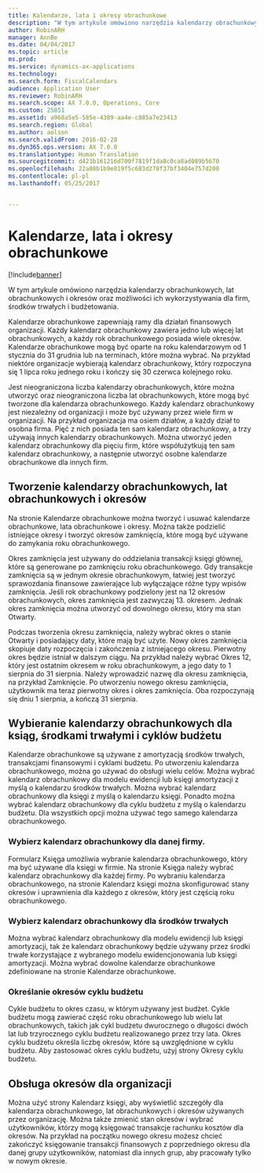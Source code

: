```yaml
---
title: Kalendarze, lata i okresy obrachunkowe
description: "W tym artykule omówiono narzędzia kalendarzy obrachunkowych, lat obrachunkowych i okresów oraz możliwości ich wykorzystywania dla firm, środków trwałych i budżetowania."
author: RobinARH
manager: AnnBe
ms.date: 04/04/2017
ms.topic: article
ms.prod: 
ms.service: dynamics-ax-applications
ms.technology: 
ms.search.form: FiscalCalendars
audience: Application User
ms.reviewer: RobinARH
ms.search.scope: AX 7.0.0, Operations, Core
ms.custom: 25851
ms.assetid: a968a5e5-585e-4389-aa4e-c885a7e23413
ms.search.region: Global
ms.author: aolson
ms.search.validFrom: 2016-02-28
ms.dyn365.ops.version: AX 7.0.0
ms.translationtype: Human Translation
ms.sourcegitcommit: d421b161216d700f7819f1da8c0ca8ad089b5670
ms.openlocfilehash: 22a08b1b9e819f5c683d278f37bf3404e757d200
ms.contentlocale: pl-pl
ms.lasthandoff: 05/25/2017


---
```


# <a name="fiscal-calendars-fiscal-years-and-periods"></a>Kalendarze, lata i okresy obrachunkowe

[!include[banner](../includes/banner.md)]


W tym artykule omówiono narzędzia kalendarzy obrachunkowych, lat obrachunkowych i okresów oraz możliwości ich wykorzystywania dla firm, środków trwałych i budżetowania.

Kalendarze obrachunkowe zapewniają ramy dla działań finansowych organizacji. Każdy kalendarz obrachunkowy zawiera jedno lub więcej lat obrachunkowych, a każdy rok obrachunkowego posiada wiele okresów. Kalendarze obrachunkowe mogą być oparte na roku kalendarzowym od 1 stycznia do 31 grudnia lub na terminach, które można wybrać. Na przykład niektóre organizacje wybierają kalendarz obrachunkowy, który rozpoczyna się 1 lipca roku jednego roku i kończy się 30 czerwca kolejnego roku. 

Jest nieograniczona liczba kalendarzy obrachunkowych, które można utworzyć oraz nieograniczona liczba lat obrachunkowych, które mogą być tworzone dla kalendarza obrachunkowego. Każdy kalendarz obrachunkowy jest niezależny od organizacji i może być używany przez wiele firm w organizacji. Na przykład organizacja ma osiem działów, a każdy dział to osobna firma. Pięć z nich posiada ten sam kalendarz obrachunkowy, a trzy używają innych kalendarzy obrachunkowych. Można utworzyć jeden kalendarz obrachunkowy dla pięciu firm, które współużytkują ten sam kalendarz obrachunkowy, a następnie utworzyć osobne kalendarze obrachunkowe dla innych firm.

## <a name="create-fiscal-calendars-fiscal-years-and-periods"></a>Tworzenie kalendarzy obrachunkowych, lat obrachunkowych i okresów
Na stronie Kalendarze obrachunkowe można tworzyć i usuwać kalendarze obrachunkowe, lata obrachunkowe i okresy. Można także podzielić istniejące okresy i tworzyć okresów zamknięcia, które mogą być używane do zamykania roku obrachunkowego. 

Okres zamknięcia jest używany do oddzielania transakcji księgi głównej, które są generowane po zamknięciu roku obrachunkowego. Gdy transakcje zamknięcia są w jednym okresie obrachunkowym, łatwiej jest tworzyć sprawozdania finansowe zawierające lub wyłączające różne typy wpisów zamknięcia. Jeśli rok obrachunkowy podzielony jest na 12 okresów obrachunkowych, okres zamknięcia jest zazwyczaj 13. okresem. Jednak okres zamknięcia można utworzyć od dowolnego okresu, który ma stan Otwarty. 

Podczas tworzenia okresu zamknięcia, należy wybrać okres o stanie Otwarty i posiadający daty, które mają być użyte. Nowy okres zamknięcia skopiuje daty rozpoczęcia i zakończenia z istniejącego okresu. Pierwotny okres będzie istniał w dalszym ciągu. Na przykład należy wybrać Okres 12, który jest ostatnim okresem w roku obrachunkowym, a jego daty to 1 sierpnia do 31 sierpnia. Należy wprowadzić nazwę dla okresu zamknięcia, na przykład Zamknięcie. Po utworzeniu nowego okresu zamknięcia, użytkownik ma teraz pierwotny okres i okres zamknięcia. Oba rozpoczynają się dniu 1 sierpnia, a kończą 31 sierpnia.

## <a name="select-fiscal-calendars-for-ledgers-fixed-assets-and-budget-cycles"></a>Wybieranie kalendarzy obrachunkowych dla ksiąg, środkami trwałymi i cyklów budżetu
Kalendarze obrachunkowe są używane z amortyzacją środków trwałych, transakcjami finansowymi i cyklami budżetu. Po utworzeniu kalendarza obrachunkowego, można go używać do obsługi wielu celów. Można wybrać kalendarz obrachunkowy dla modelu ewidencji lub księgi amortyzacji z myślą o kalendarzu środków trwałych. Można wybrać kalendarz obrachunkowy dla księgi z myślą o kalendarzu księgi. Ponadto można wybrać kalendarz obrachunkowy dla cyklu budżetu z myślą o kalendarzu budżetu. Dla wszystkich opcji można używać tego samego kalendarza obrachunkowego.

### <a name="select-a-fiscal-calendar-for-your-legal-entity"></a>Wybierz kalendarz obrachunkowy dla danej firmy.

Formularz Księga umożliwia wybranie kalendarza obrachunkowego, który ma być używane dla księgi w firmie. Na stronie Księga należy wybrać kalendarz obrachunkowy dla każdej firmy. Po wybraniu kalendarza obrachunkowego, na stronie Kalendarz księgi można skonfigurować stany okresów i uprawnienia dla każdego z okresów, który jest częścią roku obrachunkowego.

### <a name="select-a-fiscal-calendar-for-fixed-assets"></a>Wybierz kalendarz obrachunkowy dla środków trwałych

Można wybrać kalendarz obrachunkowy dla modelu ewidencji lub księgi amortyzacji, tak że kalendarz obrachunkowy będzie używany przez środki trwałe korzystające z wybranego modelu ewidencjonowania lub księgi amortyzacji. Można wybrać dowolne kalendarze obrachunkowe zdefiniowane na stronie Kalendarze obrachunkowe.

### <a name="define-budget-cycle-time-spans"></a>Określanie okresów cyklu budżetu

Cykle budżetu to okres czasu, w którym używany jest budżet. Cykle budżetu mogą zawierać część roku obrachunkowego lub wielu lat obrachunkowych, takich jak cykl budżetu dwurocznego o długości dwóch lat lub trzyrocznego cyklu budżetu realizowanego przez trzy lata. Okres cyklu budżetu określa liczbę okresów, które są uwzględnione w cyklu budżetu. Aby zastosować okres cyklu budżetu, użyj strony Okresy cyklu budżetu.

## <a name="maintain-periods-for-your-organization"></a>Obsługa okresów dla organizacji
Można użyć strony Kalendarz księgi, aby wyświetlić szczegóły dla kalendarza obrachunkowego, lat obrachunkowych i okresów używanych przez organizację. Można także zmienić stan okresów i wybrać użytkowników, którzy mogą księgować transakcje rachunku kosztów dla okresów. Na przykład na początku nowego okresu możesz chcieć zakończyć księgowanie transakcji finansowych z poprzedniego okresu dla danej grupy użytkowników, natomiast dla innych grup, aby pracowały tylko w nowym okresie.







